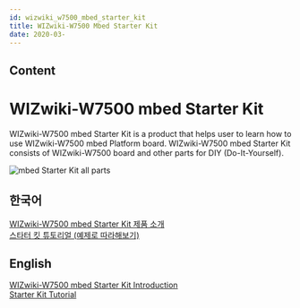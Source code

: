```yaml
---
id: wizwiki_w7500_mbed_starter_kit
title: WIZwiki-W7500 Mbed Starter Kit
date: 2020-03-
---
```



## Content
# WIZwiki-W7500 mbed Starter Kit

WIZwiki-W7500 mbed Starter Kit is a product that helps user to learn how
to use WIZwiki-W7500 mbed Platform board. WIZwiki-W7500 mbed Starter Kit
consists of WIZwiki-W7500 board and other parts for DIY
(Do-It-Yourself).

![mbed Starter Kit all
parts](/products/wizwiki_mbed_kit/mbed_starter_kit_all.jpg)

## 한국어

[WIZwiki-W7500 mbed Starter Kit 제품
소개](/products/wizwiki_mbed_kit/kit_kr)  
[스타터 킷 튜토리얼 (예제로
따라해보기)](/products/wizwiki_mbed_kit/kit_kr/tutorial_kr)  

## English

[WIZwiki-W7500 mbed Starter Kit
Introduction](/products/wizwiki_mbed_kit/kit_en)  
[Starter Kit Tutorial](/products/wizwiki_mbed_kit/kit_en/tutorial_en)
